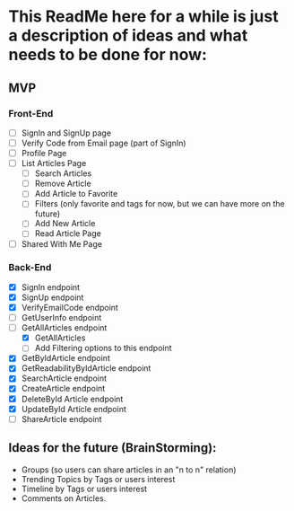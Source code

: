 # This ReadMe here for a while is just a description of ideas and what needs to be done for now:

## MVP

### Front-End

- [ ] SignIn and SignUp page
- [ ] Verify Code from Email page (part of SignIn)
- [ ] Profile Page
- [ ] List Articles Page
  - [ ] Search Articles
  - [ ] Remove Article
  - [ ] Add Article to Favorite
  - [ ] Filters (only favorite and tags for now, but we can have more on the future)
  - [ ] Add New Article
  - [ ] Read Article Page
- [ ] Shared With Me Page

### Back-End

- [x] SignIn endpoint
- [x] SignUp endpoint
- [x] VerifyEmailCode endpoint
- [ ] GetUserInfo endpoint
- [ ] GetAllArticles endpoint
  - [x] GetAllArticles
  - [ ] Add Filtering options to this endpoint
- [x] GetByIdArticle endpoint
- [x] GetReadabilityByIdArticle endpoint
- [x] SearchArticle endpoint
- [x] CreateArticle endpoint
- [x] DeleteById Article endpoint
- [x] UpdateById Article endpoint
- [ ] ShareArticle endpoint

## Ideas for the future (BrainStorming):

- Groups (so users can share articles in an "n to n" relation)
- Trending Topics by Tags or users interest
- Timeline by Tags or users interest
- Comments on Articles.
